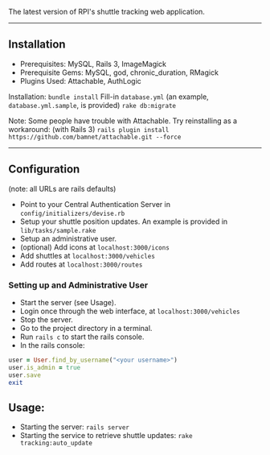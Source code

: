 The latest version of RPI's shuttle tracking web application.
***
## Installation

* Prerequisites: MySQL, Rails 3, ImageMagick
* Prerequisite Gems: MySQL, god, chronic_duration, RMagick
* Plugins Used: Attachable, AuthLogic

Installation:
`bundle install`
Fill-in `database.yml` (an example, `database.yml.sample`, is provided)
`rake db:migrate`

Note: Some people have trouble with Attachable.  Try reinstalling as a workaround:
(with Rails 3)
`rails plugin install https://github.com/bamnet/attachable.git --force`
***
## Configuration

(note: all URLs are rails defaults)
* Point to your Central Authentication Server in `config/initializers/devise.rb`
* Setup your shuttle position updates.  An example is provided in `lib/tasks/sample.rake`
* Setup an administrative user.
* (optional) Add icons at `localhost:3000/icons`
* Add shuttles at `localhost:3000/vehicles`
* Add routes at `localhost:3000/routes`

### Setting up and Administrative User

* Start the server (see Usage).
* Login once through the web interface, at `localhost:3000/vehicles`
* Stop the server.
* Go to the project directory in a terminal.
* Run `rails c` to start the rails console.
* In the rails console:

```ruby
user = User.find_by_username("<your username>")
user.is_admin = true
user.save
exit
```

## Usage:

* Starting the server: `rails server`
* Starting the service to retrieve shuttle updates: `rake tracking:auto_update`
